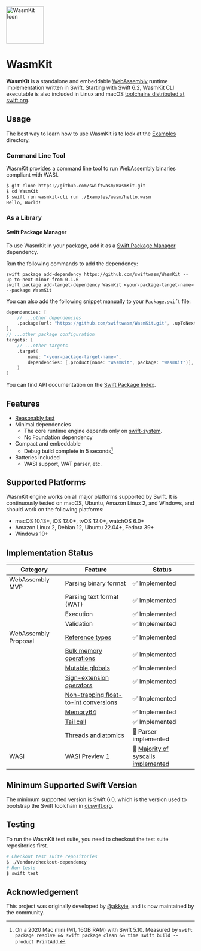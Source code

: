 <img alt="WasmKit Icon" src="https://raw.github.com/wiki/akkyie/wakit/images/wakit_icon.png" width="100px">

# WasmKit

**WasmKit** is a standalone and embeddable [WebAssembly](https://webassembly.org) runtime implementation written in Swift. Starting with Swift 6.2, WasmKit CLI executable is also included in Linux and macOS [toolchains distributed at swift.org](https://swift.org/install).

## Usage

The best way to learn how to use WasmKit is to look at the [Examples](./Examples) directory.

### Command Line Tool

WasmKit provides a command line tool to run WebAssembly binaries compliant with WASI.

```sh
$ git clone https://github.com/swiftwasm/WasmKit.git
$ cd WasmKit
$ swift run wasmkit-cli run ./Examples/wasm/hello.wasm
Hello, World!
```

### As a Library

#### Swift Package Manager

To use WasmKit in your package, add it as a [Swift Package Manager](https://www.swift.org/documentation/package-manager/) dependency.

Run the following commands to add the dependency:

```
swift package add-dependency https://github.com/swiftwasm/WasmKit --up-to-next-minor-from 0.1.6
swift package add-target-dependency WasmKit <your-package-target-name> --package WasmKit
```

You can also add the following snippet manually to your `Package.swift` file:

```swift
dependencies: [
    // ...other dependencies
    .package(url: "https://github.com/swiftwasm/WasmKit.git", .upToNextMinor(from: "0.1.6")),
],
// ...other package configuration
targets: [
    // ...other targets
    .target(
        name: "<your-package-target-name>",
        dependencies: [.product(name: "WasmKit", package: "WasmKit")],
    )
]
```

You can find API documentation on the [Swift Package Index](https://swiftpackageindex.com/swiftwasm/WasmKit/main/documentation/wasmkit).

## Features

- [Reasonably fast](./Documentation/RegisterMachine.md#performance-evaluation)
- Minimal dependencies
    - The core runtime engine depends only on [swift-system](https://github.com/apple/swift-system).
    - No Foundation dependency
- Compact and embeddable
    - Debug build complete in 5 seconds[^1]
- Batteries included
    - WASI support, WAT parser, etc.


## Supported Platforms

WasmKit engine works on all major platforms supported by Swift. It is continuously tested on macOS, Ubuntu, Amazon Linux 2, and Windows,
and should work on the following platforms:

- macOS 10.13+, iOS 12.0+, tvOS 12.0+, watchOS 6.0+
- Amazon Linux 2, Debian 12, Ubuntu 22.04+, Fedora 39+
- Windows 10+

## Implementation Status

| Category | Feature | Status |
|----------|---------|--------|
| WebAssembly MVP | Parsing binary format | ✅ Implemented |
|                 | Parsing text format (WAT) | ✅ Implemented |
|                 | Execution | ✅ Implemented |
|                 | Validation | ✅ Implemented  |
| WebAssembly Proposal | [Reference types](https://github.com/WebAssembly/reference-types/blob/master/proposals/reference-types/Overview.md) | ✅ Implemented |
|                      | [Bulk memory operations](https://github.com/WebAssembly/bulk-memory-operations/blob/master/proposals/bulk-memory-operations/Overview.md) | ✅ Implemented |
|                      | [Mutable globals](https://github.com/WebAssembly/mutable-global/blob/master/proposals/mutable-global/Overview.md) | ✅ Implemented |
|                      | [Sign-extension operators](https://github.com/WebAssembly/spec/blob/master/proposals/sign-extension-ops/Overview.md) | ✅ Implemented |
|                      | [Non-trapping float-to-int conversions](https://github.com/WebAssembly/nontrapping-float-to-int-conversions/blob/main/proposals/nontrapping-float-to-int-conversion/Overview.md) | ✅ Implemented |
|                      | [Memory64](https://github.com/WebAssembly/memory64/blob/main/proposals/memory64/Overview.md) | ✅ Implemented |
|                      | [Tail call](https://github.com/WebAssembly/tail-call/blob/master/proposals/tail-call/Overview.md) | ✅ Implemented |
|                      | [Threads and atomics](https://github.com/WebAssembly/threads/blob/master/proposals/threads/Overview.md) | 🚧 Parser implemented |
| WASI | WASI Preview 1 | 🚧 [Majority of syscalls implemented](https://github.com/swiftwasm/WasmKit/blob/d9b56a7b3f979a72682c0d37f6cc71b3493dae65/Tests/WASITests/IntegrationTests.swift#L31) |


## Minimum Supported Swift Version

The minimum supported version is Swift 6.0, which is the version used to bootstrap the Swift toolchain in [ci.swift.org](https://ci.swift.org/).

## Testing

To run the WasmKit test suite, you need to checkout the test suite repositories first.

```sh
# Checkout test suite repositories
$ ./Vendor/checkout-dependency
# Run tests
$ swift test
```

## Acknowledgement

This project was originally developed by [@akkyie](https://github.com/akkyie), and is now maintained by the community.

[^1]: On a 2020 Mac mini (M1, 16GB RAM) with Swift 5.10. Measured by `swift package resolve && swift package clean && time swift build --product PrintAdd`.
